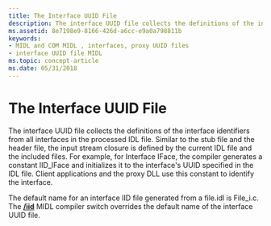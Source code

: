 ```yaml
---
title: The Interface UUID File
description: The interface UUID file collects the definitions of the interface identifiers from all interfaces in the processed IDL file.
ms.assetid: 8e7198e9-8166-426d-a6cc-e9a0a798811b
keywords:
- MIDL and COM MIDL , interfaces, proxy UUID files
- interface UUID file MIDL
ms.topic: concept-article
ms.date: 05/31/2018
---
```


# The Interface UUID File

The interface UUID file collects the definitions of the interface identifiers from all interfaces in the processed IDL file. Similar to the stub file and the header file, the input stream closure is defined by the current IDL file and the included files. For example, for Interface IFace, the compiler generates a constant IID\_IFace and initializes it to the interface's UUID specified in the IDL file. Client applications and the proxy DLL use this constant to identify the interface.

The default name for an interface IID file generated from a file.idl is File\_i.c. The [**/iid**](-iid.md) MIDL compiler switch overrides the default name of the interface UUID file.

 

 




